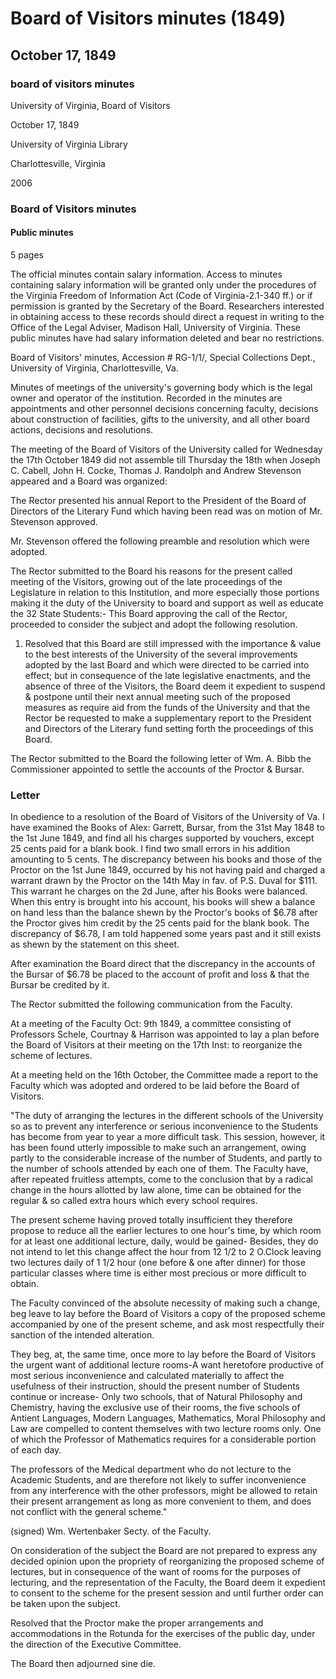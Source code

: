 <!-- llmformatted -->
# Board of Visitors minutes (1849)

## October 17, 1849

### board of visitors minutes

University of Virginia, Board of Visitors

October 17, 1849

University of Virginia Library

Charlottesville, Virginia

2006

### Board of Visitors minutes

#### Public minutes

5 pages

The official minutes contain salary information. Access to minutes containing salary information will be granted only under the procedures of the Virginia Freedom of Information Act (Code of Virginia-2.1-340 ff.) or if permission is granted by the Secretary of the Board. Researchers interested in obtaining access to these records should direct a request in writing to the Office of the Legal Adviser, Madison Hall, University of Virginia. These public minutes have had salary information deleted and bear no restrictions.

Board of Visitors' minutes, Accession # RG-1/1/, Special Collections Dept., University of Virginia, Charlottesville, Va.

Minutes of meetings of the university's governing body which is the legal owner and operator of the institution. Recorded in the minutes are appointments and other personnel decisions concerning faculty, decisions about construction of facilities, gifts to the university, and all other board actions, decisions and resolutions.

The meeting of the Board of Visitors of the University called for Wednesday the 17th October 1849 did not assemble till Thursday the 18th when Joseph C. Cabell, John H. Cocke, Thomas J. Randolph and Andrew Stevenson appeared and a Board was organized:

The Rector presented his annual Report to the President of the Board of Directors of the Literary Fund which having been read was on motion of Mr. Stevenson approved.

Mr. Stevenson offered the following preamble and resolution which were adopted.

The Rector submitted to the Board his reasons for the present called meeting of the Visitors, growing out of the late proceedings of the Legislature in relation to this Institution, and more especially those portions making it the duty of the University to board and support as well as educate the 32 State Students:- This Board approving the call of the Rector, proceeded to consider the subject and adopt the following resolution.

1. Resolved that this Board are still impressed with the importance & value to the best interests of the University of the several improvements adopted by the last Board and which were directed to be carried into effect; but in consequence of the late legislative enactments, and the absence of three of the Visitors, the Board deem it expedient to suspend & postpone until their next annual meeting such of the proposed measures as require aid from the funds of the University and that the Rector be requested to make a supplementary report to the President and Directors of the Literary fund setting forth the proceedings of this Board.

The Rector submitted to the Board the following letter of Wm. A. Bibb the Commissioner appointed to settle the accounts of the Proctor & Bursar.

### Letter

In obedience to a resolution of the Board of Visitors of the University of Va. I have examined the Books of Alex: Garrett, Bursar, from the 31st May 1848 to the 1st June 1849, and find all his charges supported by vouchers, except 25 cents paid for a blank book. I find two small errors in his addition amounting to 5 cents. The discrepancy between his books and those of the Proctor on the 1st June 1849, occurred by his not having paid and charged a warrant drawn by the Proctor on the 14th May in fav. of P.S. Duval for $111. This warrant he charges on the 2d June, after his Books were balanced. When this entry is brought into his account, his books will shew a balance on hand less than the balance shewn by the Proctor's books of $6.78 after the Proctor gives him credit by the 25 cents paid for the blank book. The discrepancy of $6.78, I am told happened some years past and it still exists as shewn by the statement on this sheet.

After examination the Board direct that the discrepancy in the accounts of the Bursar of $6.78 be placed to the account of profit and loss & that the Bursar be credited by it.

The Rector submitted the following communication from the Faculty.

At a meeting of the Faculty Oct: 9th 1849, a committee consisting of Professors Schele, Courtnay & Harrison was appointed to lay a plan before the Board of Visitors at their meeting on the 17th Inst: to reorganize the scheme of lectures.

At a meeting held on the 16th October, the Committee made a report to the Faculty which was adopted and ordered to be laid before the Board of Visitors.

"The duty of arranging the lectures in the different schools of the University so as to prevent any interference or serious inconvenience to the Students has become from year to year a more difficult task. This session, however, it has been found utterly impossible to make such an arrangement, owing partly to the considerable increase of the number of Students, and partly to the number of schools attended by each one of them. The Faculty have, after repeated fruitless attempts, come to the conclusion that by a radical change in the hours allotted by law alone, time can be obtained for the regular & so called extra hours which every school requires.

The present scheme having proved totally insufficient they therefore propose to reduce all the earlier lectures to one hour's time, by which room for at least one additional lecture, daily, would be gained- Besides, they do not intend to let this change affect the hour from 12 1/2 to 2 O.Clock leaving two lectures daily of 1 1/2 hour (one before & one after dinner) for those particular classes where time is either most precious or more difficult to obtain.

The Faculty convinced of the absolute necessity of making such a change, beg leave to lay before the Board of Visitors a copy of the proposed scheme accompanied by one of the present scheme, and ask most respectfully their sanction of the intended alteration.

They beg, at, the same time, once more to lay before the Board of Visitors the urgent want of additional lecture rooms-A want heretofore productive of most serious inconvenience and calculated materially to affect the usefulness of their instruction, should the present number of Students continue or increase- Only two schools, that of Natural Philosophy and Chemistry, having the exclusive use of their rooms, the five schools of Antient Languages, Modern Languages, Mathematics, Moral Philosophy and Law are compelled to content themselves with two lecture rooms only. One of which the Professor of Mathematics requires for a considerable portion of each day.

The professors of the Medical department who do not lecture to the Academic Students, and are therefore not likely to suffer inconvenience from any interference with the other professors, might be allowed to retain their present arrangement as long as more convenient to them, and does not conflict with the general scheme."

(signed) Wm. Wertenbaker Secty. of the Faculty.

On consideration of the subject the Board are not prepared to express any decided opinion upon the propriety of reorganizing the proposed scheme of lectures, but in consequence of the want of rooms for the purposes of lecturing, and the representation of the Faculty, the Board deem it expedient to consent to the scheme for the present session and until further order can be taken upon the subject.

Resolved that the Proctor make the proper arrangements and accommodations in the Rotunda for the exercises of the public day, under the direction of the Executive Committee.

The Board then adjourned sine die.
